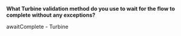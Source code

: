 **What Turbine validation method do you use to wait for the flow to complete without any exceptions?**

<div class="hint">
  awaitComplete - Turbine
</div>
